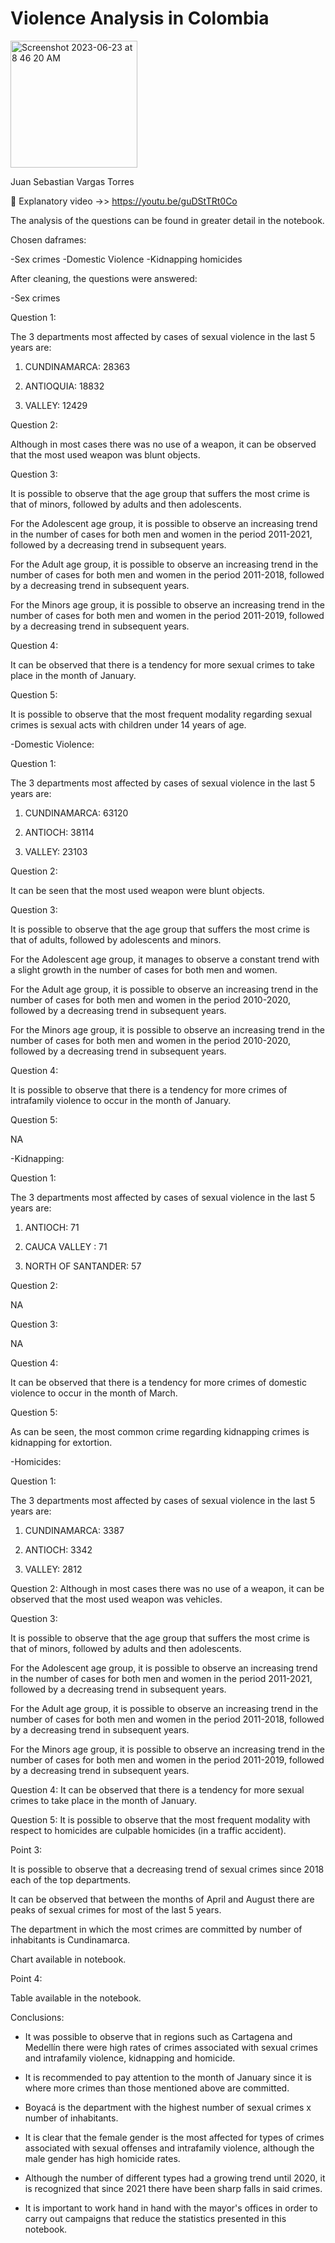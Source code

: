 # Violence Analysis in Colombia

<img width="203" alt="Screenshot 2023-06-23 at 8 46 20 AM" src="https://github.com/Sebas102507/taller1_gestion_de_datos/assets/52805660/68db788b-126c-4701-a58d-609c90a6f969">


Juan Sebastian Vargas Torres

🤖 Explanatory video ->> https://youtu.be/guDStTRt0Co

The analysis of the questions can be found in greater detail in the notebook.

Chosen daframes:

-Sex crimes
-Domestic Violence
-Kidnapping
homicides

After cleaning, the questions were answered:

-Sex crimes

Question 1:

The 3 departments most affected by cases of sexual violence in the last 5 years are:

1) CUNDINAMARCA: 28363

2) ANTIOQUIA: 18832

3) VALLEY: 12429


Question 2:

Although in most cases there was no use of a weapon, it can be observed that the most used weapon was blunt objects.

Question 3:

It is possible to observe that the age group that suffers the most crime is that of minors, followed by adults and then adolescents.

For the Adolescent age group, it is possible to observe an increasing trend in the number of cases for both men and women in the period 2011-2021, followed by a decreasing trend in subsequent years.

For the Adult age group, it is possible to observe an increasing trend in the number of cases for both men and women in the period 2011-2018, followed by a decreasing trend in subsequent years.

For the Minors age group, it is possible to observe an increasing trend in the number of cases for both men and women in the period 2011-2019, followed by a decreasing trend in subsequent years.

Question 4:

It can be observed that there is a tendency for more sexual crimes to take place in the month of January.

Question 5:

It is possible to observe that the most frequent modality regarding sexual crimes is sexual acts with children under 14 years of age.

-Domestic Violence:

Question 1:

The 3 departments most affected by cases of sexual violence in the last 5 years are:

1) CUNDINAMARCA: 63120

2) ANTIOCH: 38114

3) VALLEY: 23103


Question 2:

It can be seen that the most used weapon were blunt objects.


Question 3:

It is possible to observe that the age group that suffers the most crime is that of adults, followed by adolescents and minors.


For the Adolescent age group, it manages to observe a constant trend with a slight growth in the number of cases for both men and women.

For the Adult age group, it is possible to observe an increasing trend in the number of cases for both men and women in the period 2010-2020, followed by a decreasing trend in subsequent years.

For the Minors age group, it is possible to observe an increasing trend in the number of cases for both men and women in the period 2010-2020, followed by a decreasing trend in subsequent years.

Question 4:

It is possible to observe that there is a tendency for more crimes of intrafamily violence to occur in the month of January.

Question 5:

NA

-Kidnapping:

Question 1:

The 3 departments most affected by cases of sexual violence in the last 5 years are:

1) ANTIOCH: 71

2) CAUCA VALLEY : 71

3) NORTH OF SANTANDER: 57


Question 2:

NA


Question 3:

NA


Question 4:

It can be observed that there is a tendency for more crimes of domestic violence to occur in the month of March.


Question 5:

As can be seen, the most common crime regarding kidnapping crimes is kidnapping for extortion.



-Homicides:

Question 1:

The 3 departments most affected by cases of sexual violence in the last 5 years are:

1) CUNDINAMARCA: 3387

2) ANTIOCH: 3342

3) VALLEY: 2812


Question 2:
Although in most cases there was no use of a weapon, it can be observed that the most used weapon was vehicles.

Question 3:

It is possible to observe that the age group that suffers the most crime is that of minors, followed by adults and then adolescents.


For the Adolescent age group, it is possible to observe an increasing trend in the number of cases for both men and women in the period 2011-2021, followed by a decreasing trend in subsequent years.

For the Adult age group, it is possible to observe an increasing trend in the number of cases for both men and women in the period 2011-2018, followed by a decreasing trend in subsequent years.

For the Minors age group, it is possible to observe an increasing trend in the number of cases for both men and women in the period 2011-2019, followed by a decreasing trend in subsequent years.


Question 4:
It can be observed that there is a tendency for more sexual crimes to take place in the month of January.


Question 5:
It is possible to observe that the most frequent modality with respect to homicides are culpable homicides (in a traffic accident).


Point 3:

It is possible to observe that a decreasing trend of sexual crimes since 2018 each of the top departments.

It can be observed that between the months of April and August there are peaks of sexual crimes for most of the last 5 years.

The department in which the most crimes are committed by number of inhabitants is Cundinamarca.

Chart available in notebook.


Point 4:

Table available in the notebook.

Conclusions:

- It was possible to observe that in regions such as Cartagena and Medellín there were high rates of crimes associated with sexual crimes and intrafamily violence, kidnapping and homicide.

- It is recommended to pay attention to the month of January since it is where more crimes than those mentioned above are committed.

- Boyacá is the department with the highest number of sexual crimes x number of inhabitants.

- It is clear that the female gender is the most affected for types of crimes associated with sexual offenses and intrafamily violence, although the male gender has high homicide rates.

- Although the number of different types had a growing trend until 2020, it is recognized that since 2021 there have been sharp falls in said crimes.


- It is important to work hand in hand with the mayor's offices in order to carry out campaigns that reduce the statistics presented in this notebook.






